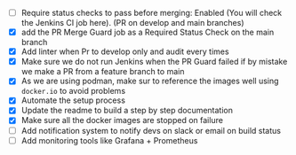- [ ] Require status checks to pass before merging: Enabled (You will check the Jenkins CI job here). (PR on develop and main branches)
- [x] add the PR Merge Guard job as a Required Status Check on the main branch
- [x] Add linter when Pr to develop only and audit every times
- [x] Make sure we do not run Jenkins when the PR Guard failed if by mistake we make a PR from a feature branch to main
- [x] As we are using podman, make sur to reference the images well using `docker.io` to avoid problems
- [x] Automate the setup process
- [x] Update the readme to build a step by step documentation
- [x] Make sure all the docker images are stopped on failure
- [ ] Add notification system to notify devs on slack or email on build status
- [ ] Add monitoring tools like Grafana + Prometheus
